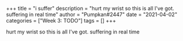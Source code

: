 +++
title = "i suffer"
description = "hurt my wrist so this is all I've got.  suffering in real time"
author = "Pumpkan#2447"
date = "2021-04-02"
categories = ["Week 3: TODO"]
tags = []
+++

hurt my wrist so this is all I've got.  suffering in real time
